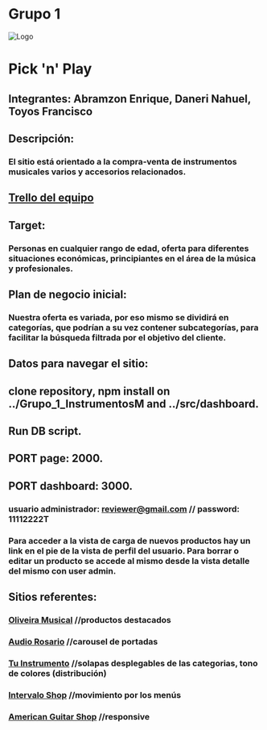# Grupo 1
![Logo](https://user-images.githubusercontent.com/61567182/79498247-5a80cd00-7fff-11ea-88c7-0279911f1585.png)
# Pick 'n' Play
## Integrantes: Abramzon Enrique, Daneri Nahuel, Toyos Francisco
## Descripción:
### El sitio está orientado a la compra-venta de instrumentos musicales varios y accesorios relacionados.
## [Trello del equipo](https://trello.com/b/2bdNFARD/)

## Target:
### Personas en cualquier rango de edad, oferta para diferentes situaciones económicas, principiantes en el área de la música y profesionales.
## Plan de negocio inicial:
### Nuestra oferta es variada, por eso mismo se dividirá en categorías, que podrían a su vez contener subcategorías, para facilitar la búsqueda filtrada por el objetivo del cliente.

## Datos para navegar el sitio:
## clone repository, npm install on ../Grupo_1_InstrumentosM and ../src/dashboard.
## Run DB script.
## PORT page: 2000.
## PORT dashboard: 3000.
### usuario administrador: reviewer@gmail.com  // password: 11112222T
### Para acceder a la vista de carga de nuevos productos hay un link en el  pie de la vista de perfil del usuario. Para borrar o editar un producto se accede al mismo desde la vista detalle del mismo con user admin.

## Sitios referentes:
### [Oliveira Musical](https://www.olimusic.com/) //productos destacados
### [Audio Rosario](https://www.audiorosario.com.ar/) //carousel de portadas
### [Tu Instrumento](http://tu-instrumento.com.ar/) //solapas desplegables de las categorias, tono de colores (distribución)
### [Intervalo Shop](https://www.intervaloshop.com/) //movimiento por los menús
### [American Guitar Shop](https://guitar-shop.de/) //responsive